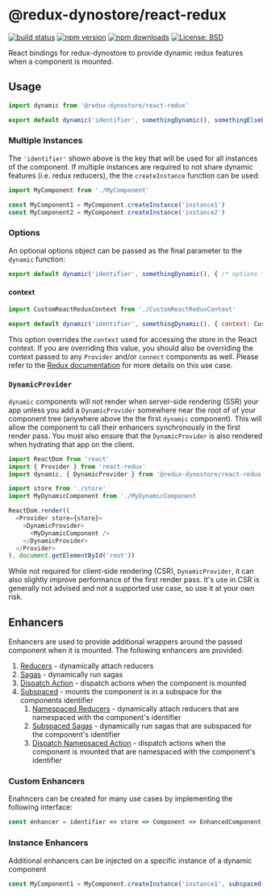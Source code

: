 # @redux-dynostore/react-redux

[![build status](https://img.shields.io/travis/ioof-holdings/redux-dynostore/master.svg?style=flat-square)](https://travis-ci.org/ioof-holdings/redux-dynostore)
[![npm version](https://img.shields.io/npm/v/@redux-dynostore/react-redux.svg?style=flat-square)](https://www.npmjs.com/package/@redux-dynostore/react-redux)
[![npm downloads](https://img.shields.io/npm/dm/@redux-dynostore/react-redux.svg?style=flat-square)](https://www.npmjs.com/package/@redux-dynostore/react-redux)
[![License: BSD](https://img.shields.io/npm/l/@redux-dynostore/react-redux.svg?style=flat-square)](/LICENSE.md)

React bindings for redux-dynostore to provide dynamic redux features when a component is mounted.

## Usage

```javascript
import dynamic from '@redux-dynostore/react-redux'

export default dynamic('identifier', somethingDynamic(), somethingElseDynamic('with parameters'))(MyComponent)
```

### Multiple Instances

The `'identifier'` shown above is the key that will be used for all instances of the component.  If multiple instances are required to not share dynamic features (i.e. redux reducers), the the `createInstance` function can be used:

```javascript
import MyComponent from './MyComponent'

const MyComponent1 = MyComponent.createInstance('instance1')
const MyComponent2 = MyComponent.createInstance('instance2')
```

### Options

An optional options object can be passed as the final parameter to the `dynamic` function:

```javascript
export default dynamic('identifier', somethingDynamic(), { /* options */ })(MyComponent)
```

#### context

```javascript
import CustomReactReduxContext from './CustomReactReduxContext'

export default dynamic('identifier', somethingDynamic(), { context: CustomReactReduxContext })(MyComponent)
```

This option overrides the `context` used for accessing the store in the React context.  If you are overriding this value, you should also be overriding the context passed to any `Provider` and/or `connect` components as well.  Please refer to the [Redux documentation](https://react-redux.js.org/using-react-redux/accessing-store#providing-custom-context) for more details on this use case.

### `DynamicProvider`

`dynamic` components will not render when server-side rendering (SSR) your app unless you add a `DynamicProvider` somewhere near the root of of your component tree (anywhere above the the first `dynamic` component).
This will allow the component to call their enhancers synchronously in the first render pass.  You must also ensure that the `DynamicProvider` is also rendered when hydrating that app on the client.

```js
import ReactDom from 'react'
import { Provider } from 'react-redux'
import dynamic, { DynamicProvider } from '@redux-dynostore/react-redux'

import store from './store'
import MyDynamicComponent from './MyDynamicComponent

ReactDom.render((
  <Provider store={store}>
    <DynamicProvider>
      <MyDynamicComponent />
    </DynamicProvider>
  </Provider>
), document.getElementById('root'))
```

While not required for client-side rendering (CSR), `DynamicProvider`, it can also slightly improve performance of the first render pass.  It's use in CSR is generally not advised and not a supported use case, so use it at your own risk.

## Enhancers

Enhancers are used to provide additional wrappers around the passed component when it is mounted. The following enhancers are provided:

1. [Reducers](/packages/redux-dynostore-core) - dynamically attach reducers
2. [Sagas](/packages/redux-dynostore-redux-saga) - dynamically run sagas
3. [Dispatch Action](/packages/redux-dynostore-core) - dispatch actions when the component is mounted
4. [Subspaced](/packages/redux-dynostore-react-redux-subspace) - mounts the component is in a subspace for the components identifier
   1. [Namespaced Reducers](/packages/redux-dynostore-redux-subspace) - dynamically attach reducers that are namespaced with the component's identifier
   2. [Subspaced Sagas](/packages/redux-dynostore-redux-subspace-saga) - dynamically run sagas that are subspaced for the component's identifier
   3. [Dispatch Namepsaced Action](/packages/redux-dynostore-redux-subspace) - dispatch actions when the component is mounted that are namespaced with the component's identifier

### Custom Enhancers

Enahncers can be created for many use cases by implementing the following interface:

```javascript
const enhancer = identifier => store => Component => EnhancedComponent
```

### Instance Enhancers

Additional enhancers can be injected on a specific instance of a dynamic component 

```javascript
const MyComponent1 = MyComponent.createInstance('instance1', subspaced())
```
